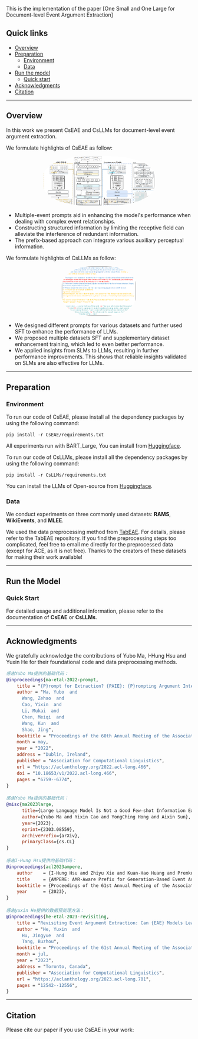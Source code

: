 This is the implementation of the paper [One Small and One Large for Document-level Event Argument Extraction]


## Quick links

* [Overview](#overview)
* [Preparation](#preparation)
  * [Environment](#environment)
  * [Data](#data)
* [Run the model](#run-the-model)
  * [Quick start](#quick-start)
* [Acknowledgments](#acknowledgments)
* [Citation](#citation)
--- 
## Overview

In this work we present CsEAE and CsLLMs for document-level event argument extraction. 

We formulate highlights of CsEAE as follow:

<p align="center" width="100%">
<img src="./Figures/CsEAE.png" alt="CsEAE" style="width: 60%; height: auto; display: inline-block; margin: auto; border-radius: 40%;">
</p>

- Multiple-event prompts aid in enhancing the model's performance when dealing with complex event relationships.
- Constructing structured information by limiting the receptive field can alleviate the interference of redundant information.
- The prefix-based approach can integrate various auxiliary perceptual information.

We formulate highlights of CsLLMs as follow:

<p align="center" width="100%">
<img src="./Figures/CsLLMs_prompt.png" alt="Prompt for CsLLMs" style="width: 40%; height: auto; display: inline-block; margin: auto; border-radius: 40%;">
</p>
<!-- <p align="center" width="100%">
<img src="./Figures/CsLLMs.png" alt="CsLLMs" style="width: 60%; height: auto; display: inline-block; margin: auto; border-radius: 40%;">
</p> -->

- We designed different prompts for various datasets and further used SFT to enhance the performance of LLMs. 
- We proposed multiple datasets SFT and supplementary dataset enhancement training, which led to even better performance.
- We applied insights from SLMs to LLMs, resulting in further performance improvements. This shows that reliable insights validated on SLMs are also effective for LLMs.
--- 
## Preparation

### Environment
To run our code of CsEAE, please install all the dependency packages by using the following command:

```
pip install -r CsEAE/requirements.txt
```
All experiments run with BART_Large, You can install from [Huggingface](https://huggingface.co/facebook/bart-large).

To run our code of CsLLMs, please install all the dependency packages by using the following command:

```
pip install -r CsLLMs/requirements.txt
```
You can install the LLMs of Open-source from [Huggingface](https://huggingface.co/collections/meta-llama/meta-llama-3-66214712577ca38149ebb2b6).

### Data
We conduct experiments on three commonly used datasets: **RAMS**, **WikiEvents**, and **MLEE**.

We used the data preprocessing method from [TabEAE](https://github.com/Stardust-hyx/TabEAE). For details, please refer to the TabEAE repository. 
If you find the preprocessing steps too complicated, feel free to email me directly for the preprocessed data (except for ACE, as it is not free). Thanks to the creators of these datasets for making their work available!

---

## Run the Model

### Quick Start
For detailed usage and additional information, please refer to the documentation of **CsEAE** or **CsLLMs**.

--- 
## Acknowledgments
We gratefully acknowledge the contributions of Yubo Ma, I-Hung Hsu and Yuxin He for their foundational code and data preprocessing methods.
```bibtex
感谢Yubo Ma提供的基础代码：
@inproceedings{ma-etal-2022-prompt,
    title = "{P}rompt for Extraction? {PAIE}: {P}rompting Argument Interaction for Event Argument Extraction",
    author = "Ma, Yubo  and
      Wang, Zehao  and
      Cao, Yixin  and
      Li, Mukai  and
      Chen, Meiqi  and
      Wang, Kun  and
      Shao, Jing",
    booktitle = "Proceedings of the 60th Annual Meeting of the Association for Computational Linguistics (Volume 1: Long Papers)",
    month = may,
    year = "2022",
    address = "Dublin, Ireland",
    publisher = "Association for Computational Linguistics",
    url = "https://aclanthology.org/2022.acl-long.466",
    doi = "10.18653/v1/2022.acl-long.466",
    pages = "6759--6774",
}

感谢Yubo Ma提供的基础代码：
@misc{ma2023large,
      title={Large Language Model Is Not a Good Few-shot Information Extractor, but a Good Reranker for Hard Samples!}, 
      author={Yubo Ma and Yixin Cao and YongChing Hong and Aixin Sun},
      year={2023},
      eprint={2303.08559},
      archivePrefix={arXiv},
      primaryClass={cs.CL}
}

感谢I-Hung Hsu提供的基础代码：
@inproceedings{acl2023ampere,
    author    = {I-Hung Hsu and Zhiyu Xie and Kuan-Hao Huang and Premkumar Natarajan and Nanyun Peng},
    title     = {AMPERE: AMR-Aware Prefix for Generation-Based Event Argument Extraction Model},
    booktitle = {Proceedings of the 61st Annual Meeting of the Association for Computational Linguistics (ACL)},
    year      = {2023},
}

感谢yuxin He提供的数据预处理方法：
@inproceedings{he-etal-2023-revisiting,
    title = "Revisiting Event Argument Extraction: Can {EAE} Models Learn Better When Being Aware of Event Co-occurrences?",
    author = "He, Yuxin  and
      Hu, Jingyue  and
      Tang, Buzhou",
    booktitle = "Proceedings of the 61st Annual Meeting of the Association for Computational Linguistics (Volume 1: Long Papers)",
    month = jul,
    year = "2023",
    address = "Toronto, Canada",
    publisher = "Association for Computational Linguistics",
    url = "https://aclanthology.org/2023.acl-long.701",
    pages = "12542--12556",
}
```
--- 
## Citation
Please cite our paper if you use CsEAE in your work:
```bibtex

```
